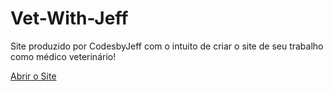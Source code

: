 # Vet-With-Jeff
Site produzido por CodesbyJeff com o intuito de criar o site de seu trabalho como médico veterinário!

<a href= 'https://codesbyjeff.github.io/VET-WITH-JEFF/home.html'>Abrir o Site </a>